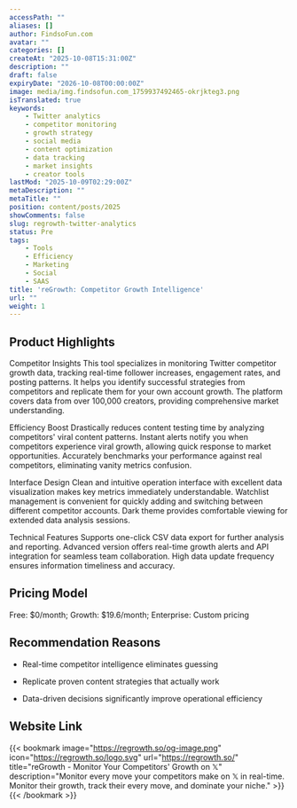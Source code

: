 ```yaml
---
accessPath: ""
aliases: []
author: FindsoFun.com
avatar: ""
categories: []
createAt: "2025-10-08T15:31:00Z"
description: ""
draft: false
expiryDate: "2026-10-08T00:00:00Z"
image: media/img.findsofun.com_1759937492465-okrjkteg3.png
isTranslated: true
keywords:
    - Twitter analytics
    - competitor monitoring
    - growth strategy
    - social media
    - content optimization
    - data tracking
    - market insights
    - creator tools
lastMod: "2025-10-09T02:29:00Z"
metaDescription: ""
metaTitle: ""
position: content/posts/2025
showComments: false
slug: regrowth-twitter-analytics
status: Pre
tags:
    - Tools
    - Efficiency
    - Marketing
    - Social
    - SAAS
title: 'reGrowth: Competitor Growth Intelligence'
url: ""
weight: 1
---
```

## Product Highlights
Competitor Insights
This tool specializes in monitoring Twitter competitor growth data, tracking real-time follower increases, engagement rates, and posting patterns. It helps you identify successful strategies from competitors and replicate them for your own account growth. The platform covers data from over 100,000 creators, providing comprehensive market understanding.

Efficiency Boost
Drastically reduces content testing time by analyzing competitors' viral content patterns. Instant alerts notify you when competitors experience viral growth, allowing quick response to market opportunities. Accurately benchmarks your performance against real competitors, eliminating vanity metrics confusion.

Interface Design
Clean and intuitive operation interface with excellent data visualization makes key metrics immediately understandable. Watchlist management is convenient for quickly adding and switching between different competitor accounts. Dark theme provides comfortable viewing for extended data analysis sessions.

Technical Features
Supports one-click CSV data export for further analysis and reporting. Advanced version offers real-time growth alerts and API integration for seamless team collaboration. High data update frequency ensures information timeliness and accuracy.

## Pricing Model
<!--more-->Free: $0/month; Growth: $19.6/month; Enterprise: Custom pricing

## Recommendation Reasons
- Real-time competitor intelligence eliminates guessing

- Replicate proven content strategies that actually work

- Data-driven decisions significantly improve operational efficiency

## Website Link
{{< bookmark image="https://regrowth.so/og-image.png" icon="https://regrowth.so/logo.svg" url="https://regrowth.so/" title="reGrowth - Monitor Your Competitors' Growth on 𝕏" description="Monitor every move your competitors make on 𝕏 in real-time. Monitor their growth, track their every move, and dominate your niche." >}}
{{< /bookmark >}}

